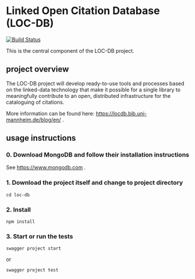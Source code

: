 # Linked Open Citation Database (LOC-DB)

[![Build Status](https://travis-ci.org/locdb/loc-db.svg?branch=master)](https://travis-ci.org/locdb/loc-db)

This is the central component of the LOC-DB project.

## project overview
The LOC-DB project will develop ready-to-use tools and processes based on the linked-data technology that make it possible for a single library to meaningfully contribute to an open, distributed infrastructure for the cataloguing of citations.

More information can be found here: https://locdb.bib.uni-mannheim.de/blog/en/ .

## usage instructions
### 0. Download MongoDB and follow their installation instructions
See https://www.mongodb.com .
### 1. Download the project itself and change to project directory
```
cd loc-db
```
### 2. Install
```
npm install
```
### 3. Start or run the tests
```
swagger project start
```
or
```
swagger project test
```